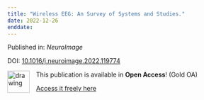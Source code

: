 ```yaml
---
title: "Wireless EEG: An Survey of Systems and Studies."
date: 2022-12-26
enddate:
---
```


Published in: *NeuroImage*

DOI: [10.1016/j.neuroimage.2022.119774](https://doi.org/10.1016/j.neuroimage.2022.119774)

<img src="https://upload.wikimedia.org/wikipedia/commons/thumb/7/77/Open_Access_logo_PLoS_transparent.svg/800px-Open_Access_logo_PLoS_transparent.svg.png" alt="drawing" width="50" align="left"/> &nbsp;&nbsp;&nbsp;This publication is available in **Open Access**! (Gold OA)

&nbsp;&nbsp;&nbsp;<a href="https://doi.org/10.1016/j.neuroimage.2022.119774">Access it freely here</a>

